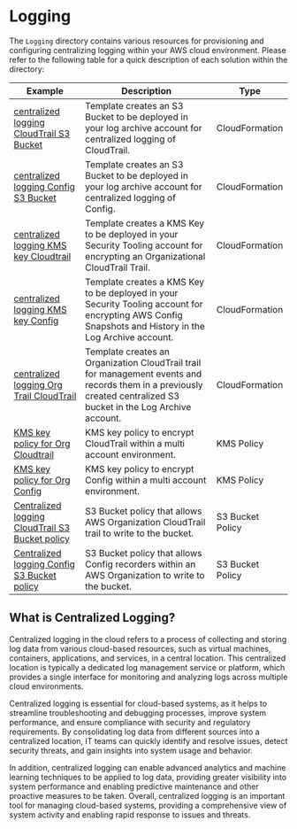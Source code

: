 # Logging

The `Logging` directory contains various resources for provisioning and configuring centralizing logging within your AWS cloud environment. Please refer to the following table for a quick description of each solution within the directory:

| Example | Description | Type |
| --------------- | ----------- | ---- |
| [centralized logging CloudTrail S3 Bucket](./cloudformation/centralized-logging-cloudtrail-s3-bucket/) | Template creates an S3 Bucket to be deployed in your log archive account for centralized logging of CloudTrail. | CloudFormation |
| [centralized logging Config S3 Bucket](./cloudformation/centralized-logging-config-s3-bucket/)  | Template creates an S3 Bucket to be deployed in your log archive account for centralized logging of Config. | CloudFormation |
| [centralized logging KMS key Cloudtrail](./cloudformation/centralized-logging-kms-key-cloudtrail/) | Template creates a KMS Key to be deployed in your Security Tooling account for encrypting an Organizational CloudTrail Trail. | CloudFormation |
| [centralized logging KMS key Config](./cloudformation/centralized-logging-kms-key-config/) | Template creates a KMS Key to be deployed in your Security Tooling account for encrypting AWS Config Snapshots and History in the Log Archive account. | CloudFormation |
| [centralized logging Org Trail CloudTrail](./cloudformation/centralized-logging-org-trail-cloudtrail/) | Template creates an Organization CloudTrail trail for management events and records them in a previously created centralized S3 bucket in the Log Archive account. | CloudFormation |
| [KMS key policy for Org Cloudtrail](./kms-policies/kms-key-policy-for-org-cloudtrail/)| KMS key policy to encrypt CloudTrail within a multi account environment. | KMS Policy |
| [KMS key policy for Org Config](./kms-policies/kms-key-policy-for-org-config/)| KMS key policy to encrypt Config within a multi account environment. | KMS Policy |
| [Centralized logging CloudTrail S3 Bucket policy](./s3-bucket-policies/centralized-logging-cloudtrail-s3-bucket-policy/) | S3 Bucket policy that allows AWS Organization CloudTrail trail to write to the bucket. | S3 Bucket Policy |
| [Centralized logging Config S3 Bucket policy](./s3-bucket-policies/centralized-logging-config-s3-bucket-policy/) | S3 Bucket policy that allows Config recorders within an AWS Organization to write to the bucket. | S3 Bucket Policy |

## What is Centralized Logging?

Centralized logging in the cloud refers to a process of collecting and storing log data from various cloud-based resources, such as virtual machines, containers, applications, and services, in a central location. This centralized location is typically a dedicated log management service or platform, which provides a single interface for monitoring and analyzing logs across multiple cloud environments.

Centralized logging is essential for cloud-based systems, as it helps to streamline troubleshooting and debugging processes, improve system performance, and ensure compliance with security and regulatory requirements. By consolidating log data from different sources into a centralized location, IT teams can quickly identify and resolve issues, detect security threats, and gain insights into system usage and behavior.

In addition, centralized logging can enable advanced analytics and machine learning techniques to be applied to log data, providing greater visibility into system performance and enabling predictive maintenance and other proactive measures to be taken. Overall, centralized logging is an important tool for managing cloud-based systems, providing a comprehensive view of system activity and enabling rapid response to issues and threats.
